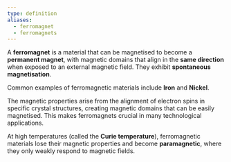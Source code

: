 ```yaml
---
type: definition
aliases:
  - ferromagnet
  - ferromagnets
---
```

A **ferromagnet** is a material that can be magnetised to become a **permanent magnet**, with magnetic domains that align in the **same direction** when exposed to an external magnetic field. They exhibit **spontaneous magnetisation**.

Common examples of ferromagnetic materials include **Iron** and **Nickel**.

The magnetic properties arise from the alignment of electron spins in specific crystal structures, creating magnetic domains that can be easily magnetised. This makes ferromagnets crucial in many technological applications.

At high temperatures (called the **Curie temperature**), ferromagnetic materials lose their magnetic properties and become **paramagnetic**, where they only weakly respond to magnetic fields.
